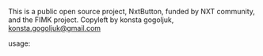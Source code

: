 This is a public open source project, NxtButton, funded by NXT community, and the FIMK project.
Copyleft by konsta gogoljuk, konsta.gogoljuk@gmail.com

usage:

<head>
<script type="text/javascript" src="http://ajax.googleapis.com/ajax/libs/jquery/1.3.2/jquery.min.js"></script>
<script type="text/javascript" src="http://localhost:80/nxtbutton.php?includeJsFile=true"></script>
<script>
	// A $( document ).ready() block.
	$( document ).ready(function() {
		$('nxt_button').nxtButton({
			'address' : 'FIM-XSWR-RK57-AE2P-A6U2H',
			'fee'     : '1.0',
			'amount'  : '5.0',
			'title'   : 'Example payment'});
	});

	</script>
	</head>
	<body>
	<div id='nxt_button'></div>
</body>

If you want to use your own proxy server for NXT requests, here is the installation instructions:

first configure your config.json to fit your server.

Nodejs:
npm install
node server.js

PHP:
- please have these 4 files in same folder: nxtbutton.php, config.json, crypto_browser.js nxtbutton.js
- PHP needs curl